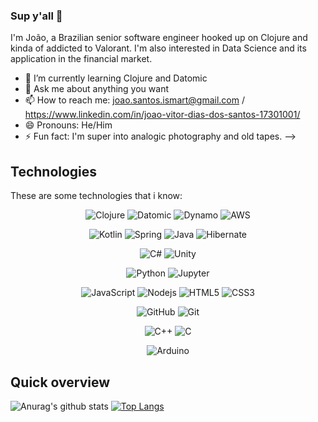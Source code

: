 ### Sup y'all 👋

I'm João, a Brazilian senior software engineer hooked up on Clojure and kinda of addicted to Valorant. I'm also interested in Data Science and its application in the financial market. 

- 🌱 I’m currently learning Clojure and Datomic
- 💬 Ask me about anything you want
- 📫 How to reach me: joao.santos.ismart@gmail.com / https://www.linkedin.com/in/joao-vitor-dias-dos-santos-17301001/
- 😄 Pronouns: He/Him
- ⚡ Fun fact: I'm super into analogic photography and old tapes.
-->

## Technologies

These are some technologies that i know:

<div align="center">

![Clojure](https://img.shields.io/badge/-Clojure-white?style=flat-square&logo=Clojure)
![Datomic](https://img.shields.io/badge/-Datomic-darkgreen?style=flat-square&logo=datomic)
![Dynamo](https://img.shields.io/badge/-Dynamo-blue?style=flat-square&logo=dynamo)
![AWS](https://img.shields.io/badge/-AWS-darkorange?style=flat-square&logo=aws)

![Kotlin](https://img.shields.io/badge/-Kotlin-white?style=flat-square&logo=kotlin)
![Spring](https://img.shields.io/badge/-Spring-darkgreen?style=flat-square&logo=spring&logoColor=white)
![Java](https://img.shields.io/badge/-Java-orange?style=flat-square&logo=Java6&logoColor=white)
![Hibernate](https://img.shields.io/badge/-Hibernate-brown?style=flat-square&logo=hibernate&logoColor=white)

![C#](https://img.shields.io/badge/-CSharp-E34F26?style=flat-square&logo=c#&logoColor=white)
![Unity](https://img.shields.io/badge/Unity-100000?style=flat-square&logo=unity&logoColor=white)

![Python](https://img.shields.io/badge/Python-2b0447?&style=flat-square&logo=Python&logoColor=yellow)
![Jupyter](https://img.shields.io/badge/Jupyter%20-%23F37626.svg?&style=flat-square&logo=Jupyter&logoColor=white)

![JavaScript](https://img.shields.io/badge/-JavaScript-black?style=flat-square&logo=javascript)
![Nodejs](https://img.shields.io/badge/-Nodejs-339933?style=flat-square&logo=node.js&logoColor=white)
![HTML5](https://img.shields.io/badge/-HTML5-E34F26?style=flat-square&logo=html5&logoColor=white)
![CSS3](https://img.shields.io/badge/-CSS3-1572B6?style=flat-square&logo=css3)

![GitHub](https://img.shields.io/badge/-GitHub-181717?style=flat-square&logo=github)
![Git](https://img.shields.io/badge/git%20-%23F05033.svg?&style=flat-square&logo=git&logoColor=white)

![C++](https://img.shields.io/badge/-C++-007ACC?style=flat-square&logo=cplusplus&logoColor=white)
![C](https://img.shields.io/badge/C-00599C?style=flat-square&logo=c&logoColor=white)

![Arduino](https://img.shields.io/badge/-Arduino-00979D?style=flat-square&logo=Arduino&logoColor=white)
  
</div>

## Quick overview

![Anurag's github stats](https://github-readme-stats.vercel.app/api?username=JoaoDias-223&show_icons=true&theme=radical)
[![Top Langs](https://github-readme-stats.vercel.app/api/top-langs/?username=JoaoDias-223&layout=compact&theme=radical)](https://github.com/anuraghazra/github-readme-stats)
